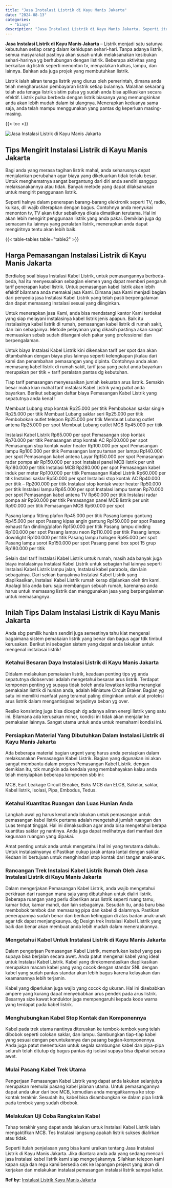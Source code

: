 ```yaml
---
title: "Jasa Instalasi Listrik di Kayu Manis Jakarta"
date: "2024-08-13"
categories: 
  - "biaya"
description: "Jasa Instalasi Listrik di Kayu Manis Jakarta. Seperti itulah penjelasan yang bisa kami uraikan tentang Jasa Instalasi Listrik di Kayu Manis Jakarta. Jika dia..."
---
```


**Jasa Instalasi Listrik di Kayu Manis Jakarta** – Listrik menjadi satu satunya kebutuhan setiap orang dalam kehidupan sehari-hari. Tanpa adanya listrik, semua masyarakat pastinya akan susah untuk melaksanakan kesibukan sehari-harinya yg berhubungan dengan listirik. Beberapa aktivitas yang berkaitan dg listrik seperti menonton tv, menyalakan kulkas, lampu, dan lainnya. Bahkan ada juga projek yang membutuhkan listrik.

Listrik ialah aliran tenaga listrik yang diurus oleh pemerintah, dimana anda telah mengharuskan pembayaran listrik setiap bulannya. Malahan sekarang telah ada tenaga listrik sistim pulsa yg sudah anda bisa aplikasikan secara efektif. Listrik pulsa berbeda dengan listrik biasanya yang memungkinkan anda akan lebih mudah dalam isi ulangnya. Menerapkan keduanya sama saja, anda telah mampu menggunakan yang pantas dg keperluan masing-masing.

{{< toc >}}

![Jasa Instalasi Listrik di Kayu Manis Jakarta](/images/instalasi-listrik-murah27.png)

## Tips Mengirit Instalasi Listrik di Kayu Manis Jakarta

Bagi anda yang merasa tagihan listrik mahal, anda seharusnya cepat menjalankan perubahan agar biaya yang dikeluarkan tidak terlalu besar. Untuk menghematnya sangat bergantung dari diri anda sendiri sanggup melaksanakannya atau tidak. Banyak metode yang dapat dilaksanakan untuk mengirit penggunaan listrik.

Seperti halnya dalam penerapan barang-barang elektronik seperti TV, radio, kulkas, dll wajib diterapkan dengan bagus. Contohnya anda menyukai menonton tv, TV akan tidur sebaiknya dikala dimatikan terutama. Hal ini akan lebih mengirit penggunaan listrik yang anda pakai. Demikian juga dg semacam itu lainnya yang peralatan listrik, menerapkan anda dapat mengiritnya tentu akan lebih baik.

{{< table-tables table="table2" >}}

## Harga Pemasangan Instalasi Listrik di Kayu Manis Jakarta

Berdialog soal biaya Instalasi Kabel Listrik, untuk pemasangannya berbeda-beda, hal itu menyesuaikan sebagian elemen yang dapat memberi pengaruh tarif penerapan kabel listrik. Untuk pemasangan kabel listrik akan lebih efektif bilamana anda memakai jasa Kami. Dimana jasa Kami menjadi bagian dari penyedia jasa Instalasi Kabel Listrik yang telah pasti berpengalaman dan dapat memasang Instalasi sesuai yang diinginkan.

Untuk menerapkan jasa Kami, anda bisa mendatangi kantor Kami terdekat yang siap melayani instalasinya kabel listrik jenis apapun. Baik itu instalasinya kabel listrik di rumah, pemasangan kabel listrik di rumah sakit, dan lain sebagainya. Metode pelayanan yang dikasih pastinya akan sangat memuaskan sebab sudah ditangani oleh pakar yang professional dan berpengalaman.

Untuk biaya Instalasi Kabel Listrik kini dikenakan tarif per spot dan akan ditambahkan dengan biaya plus lainnya seperti kelengkapan jikalau dari kami dan penambahan pemasangan yang dipinta. Contohnya anda akan memasang kabel listrik di rumah sakit, tarif jasa yang patut anda bayarkan merupakan per titik + tarif peralatan pantas dg kebutuhan.

Tiap tarif pemasangan menyesuaikan jumlah kekuatan arus listrik. Semakin besar maka kian mahal tarif instalasi Kabel Listrik yang patut anda bayarkan. Berikut sebagian daftar biaya Pemasangan Kabel Listrik yang sepatutnya anda kenal !

Membuat Lubang stop kontak Rp25.000 per titik Pembobokan saklar single Rp25.000 per titik Membuat Lubang saklar seri Rp25.000 per titik Pembobokan outlet telepon Rp25.000 per titik Membuat Lubang outlet antena Rp25.000 per spot Membuat Lubang outlet MCB Rp45.000 per titik

Instalasi Kabel Listrik Rp65.000 per spot Pemasangan stop kontak Rp70.000 per titik Pemasangan stop kontak AC Rp100.000 per spot Pemasangan stop kontak water heater Rp100.000 per spot Pemasangan lampu Rp100.000 per titik Pemasangan lampu taman per lampu Rp140.000 per spot Pemasangan kabel antena Layar Rp150.000 per spot Pemasangan radar pompa air Rp150.000 per spot Instalasi panel MCB listrik per unit Rp180.000 per titik Instalasi MCB Rp280.000 per spot Pemasangan kabel induk per meter Rp100.000 per titik Pemasangan Kabel Listrik Rp60.000 per titik Instalasi saklar Rp50.000 per spot Instalasi stop kontak AC Rp40.000 per titik – Rp200.000 per titik Instalasi stop kontak water heater Rp50.000 per titik Instalasi lampu Rp65.000 per spot Instalasi lampu taman Rp70.000 per spot Pemasangan kabel antena TV Rp60.000 per titik Instalasi radar pompa air Rp60.000 per titik Pemasangan panel MCB listrik per unit Rp90.000 per titik Pemasangan MCB Rp60.000 per spot

Pasang lampu fitting plafon Rp45.000 per titik Pasang lampu gantung Rp45.000 per spot Pasang kipas angin gantung Rp150.000 per spot Pasang exhaust fan dinding/plafon Rp150.000 per titik Pasang lampu dinding Rp100.000 per spot Pasang lampu neon Rp110.000 per titik Pasang lampu downlight Rp100.000 per titik Pasang lampu halogen Rp95.000 per spot Pasang lampu sorot Rp150.000 per spot Pasang panel box spot 15 grup Rp180.000 per titik

Selain dari tarif Instalasi Kabel Listrik untuk rumah, masih ada banyak juga biaya instalasinya Instalasi Kabel Listrik untuk sebagian hal lainnya seperti Instalasi Kabel Listrik lampu jalan, Instalasi kabel parabola, dan lain sebagainya. Dari sekian banyaknya Instalasi Kabel Listrik yang diaplikasikan, Instalasi Kabel Listrik rumah kerap dijalankan oleh tim kami. Apalagi bila anda baru saja membangun sebuah rumah, karenanya anda harus untuk memasang listrik dan menggunakan jasa yang berpengalaman untuk memasangnya.

## Inilah Tips Dalam Instalasi Listrik di Kayu Manis Jakarta


Anda sbg pemilik hunian sendiri juga semestinya tahu kiat mengenal bagaimana sistem pemakaian listrik yang benar dan bagus agar tdk timbul kerusakan. Berikut ini sebagian sistem yang dapat anda lakukan untuk mengenal instalasai listrik!

### Ketahui Besaran Daya Instalasi Listrik di Kayu Manis Jakarta

Didalam melakukan pemakaian listrik, keadaan penting tips yg anda sepatutnya diobservasi adalah mengetahui besaran arus listrik. Terdapat komponen penting yg supaya tidak boleh anda lewatkan ketika merangkai pemakaian listrik di hunian anda, adalah Miniature Circuit Braker. Bagian yg satu ini memiliki manfaat yang teramat paling diinginkan untuk alat proteksi arus listrik dalam mengantisipasi terjadinya beban yg over.

Resiko konsleting juga bisa dicegah dg adanya aliran energi listrik yang satu ini. Bilamana ada kerusakan minor, kondisi ini tidak akan menjalar ke pemakaian lainnya. Sangat utama untuk anda untuk memahami kondisi ini.

### Persiapkan Material Yang Dibutuhkan Dalam Instalasi Listrik di Kayu Manis Jakarta

Ada beberapa material bagian urgent yang harus anda persiapkan dalam melaksanakan Pemasangan Kabel Listrik. Bagian yang digunakan ini akan sangat membantu dalam progres Pemasangan Kabel Listrik. dengan demikian itu, tdk mungkin ada kendala yang membahayakan kalau anda telah menyiapkan beberapa komponen sbb ini:

MCB, Eart Leakage Circuit Breaker, Boks MCB dan ELCB, Sakelar, saklar, Kabel listrik, Isolasi, Pipa, Embodus, Tedus.

### Ketahui Kuantitas Ruangan dan Luas Hunian Anda

Langkah awal yg harus kenal anda lakukan untuk pemasangan untuk pemasangan kabel listrik pertama adalah mengetahui jumlah ruangan dan Luas tempat tinggal. Hal ini dimaksudkan agar anda bisa mengetahui berapa kuantitas saklar yg nantinya. Anda juga dapat melihatnya dari manfaat dan kegunaan ruangan yang dipakai.

Amat penting untuk anda untuk mengetahui hal ini yang terutama dahulu. Untuk instalasinyanya diPastikan cukup jarak antara lantai dengan saklar. Kedaan ini bertujuan untuk menghindari stop kontak dari tangan anak-anak.

### Rancangan Trek Instalasi Kabel Listrik Rumah Oleh Jasa Instalasi Listrik di Kayu Manis Jakarta

Dalam mengerjakan Pemasangan Kabel Listrik, anda wajib mengetahui perkiraan dari ruangan mana saja yang dibutuhkan untuk dialiri listrik. Beberapa ruangan yang perlu diberikan arus listrik seperti ruang tamu, kamar tidur, kamar mandi, dan lain sebagainya. Sesudah itu, anda baru bisa membobok tembok dan memasang pipa dan kabel di dalamnya. Pastikan penerapannya sudah benar dan berikan ketinggian di atas badan anak-anak agar tdk dapat menjangkaunya. dg Design trek Instalasi Kabel Listrik yang baik dan benar akan membuat anda lebih mudah dalam menerapkannya.

### Mengetahui Kabel Untuk Instalasi Listrik di Kayu Manis Jakarta

Dalam pengerjaan Pemasangan Kabel Listrik, memerlukan kabel yang pas supaya bisa berjalan secara awet. Anda patut mengenal kabel yang ideal untuk Instalasi Kabel Listrik. Kabel yang direkomendasikan diaplikasikan merupakan macam kabel yang yang cocok dengan standar SNI. dengan kabel yang sudah pantas standar akan lebih bagus karena kelayakan dan keamanannya lebih terjamin.

Kabel yang diperlukan juga wajib yang cocok dg ukuran. Hal ini disebabkan ampere yang kurang dapat menyebabkan arus pendek pada arus listrik. Besarnya size kawat konduktor juga mempengaruhi kepada kode warna yang terdapat pada kabel listrik.

### Menghubungkan Kabel Stop Kontak dan Komponennya

Kabel pada trek utama nantinya diteruskan ke tembok-tembok yang telah dibobok seperti colokan saklar, dan lampu. Sambungkan tiap-tiap kabel yang sesuai dengan peruntukannya dan pasang bagian-komponennya. Anda juga patut menentukan untuk segala sambungan kabel dan pipa-pipa seluruh telah ditutup dg bagus pantas dg isolasi supaya bisa dipakai secara awet.

### Mulai Pasang Kabel Trek Utama

Pengerjaan Pemasangan Kabel Listrik yang dapat anda lakukan selanjutya merupakan memulai pasang kabel jalanan utama. Untuk pemasangannya dapat anda ukur dari box MCB, kemudian anda mengaitkannya ke stop kontak terakhir. Sesudah itu, kabel bisa disambungkan ke dalam pipa listrik pada tembok yang sudah dibobok.

### Melakukan Uji Coba Rangkaian Kabel

Tahap terakhir yang dapat anda lakukan untuk Instalasi Kabel Listrik ialah mengaktifkan MCB. Tes Instalasi langsung apakah listrik sukses dialirkan atau tidak.

Seperti itulah penjelasan yang bisa kami uraikan tentang Jasa Instalasi Listrik di Kayu Manis Jakarta. Jika diantara anda ada yang sedang mencari jasa Instalasi kabel listrik kami siap mengerjakannya. Silahkan telepon kami kapan saja dan regu kami bersedia cek ke lapangan project yang akan di kerjakan dan melakukan instalasi pemasangan instalasi listrik sampai kelar.

**Ref by:** [Instalasi Listrik Kayu Manis Jakarta](https://id.wikipedia.org/wiki/Instalasi)
